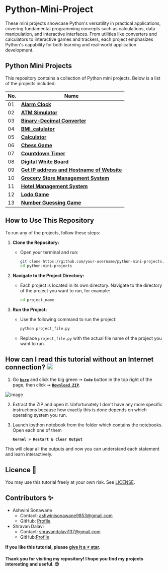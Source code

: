 
# Python-Mini-Project

These mini projects showcase Python's versatility in practical applications, covering fundamental programming concepts such as calculations, data manipulation, and interactive interfaces. From utilities like converters and calculators to interactive games and trackers, each project emphasizes Python's capability for both learning and real-world application development.


## Python Mini Projects

This repository contains a collection of Python mini projects. Below is a list of the projects included:


| **No.** | **Name** | 
| ------- | -------- | 
|	01	| **[Alarm Clock](https://github.com/SonawaneAshwini/Simple-Python-Mini-Projects/tree/main/Alarm%20Clock)** |
|  02 | **[ATM Simulator](https://github.com/SonawaneAshwini/Simple-Python-Mini-Projects/tree/main/ATM%20Simulator)** |
|  03 | **[Binary-Decimal Converter](https://github.com/SonawaneAshwini/Simple-Python-Mini-Projects/tree/main/Binary-Decimal%20Converter)** |
|  04 | **[BMI_calulator](https://github.com/SonawaneAshwini/Simple-Python-Mini-Projects/tree/main/BMI_calulator)** |
|  05 | **[Calculator](https://github.com/SonawaneAshwini/Simple-Python-Mini-Projects/tree/main/Calculator)** |
|  06 | **[Chess Game](https://github.com/SonawaneAshwini/Simple-Python-Mini-Projects/tree/main/Chess%20Game)** |
|  07 | **[Countdown Timer](https://github.com/SonawaneAshwini/Simple-Python-Mini-Projects/tree/main/Countdown%20timer)** |
|  08 | **[Digital White Board](https://github.com/SonawaneAshwini/Simple-Python-Mini-Projects/tree/main/Digital%20White%20Board)** |
|  09 | **[Get IP address and Hostname of Website](https://github.com/SonawaneAshwini/Simple-Python-Mini-Projects/tree/main/Get%20IP%20address%20and%20Hostname%20of%20Website)** |
|  10 | **[Grocery Store Management System](https://github.com/SonawaneAshwini/Simple-Python-Mini-Projects/tree/main/Grocery%20Store%20Management%20System)** |
|  11 | **[Hotel Management System](https://github.com/SonawaneAshwini/Simple-Python-Mini-Projects/tree/main/Hotel%20Management%20System)** |
|  12 | **[Lodo Game](https://github.com/SonawaneAshwini/Simple-Python-Mini-Projects/tree/main/Ludo%20Game)** |
|  13 | **[Number Guessing Game](https://github.com/SonawaneAshwini/Simple-Python-Mini-Projects/tree/main/Number%20Guessing%20Game)** |





## How to Use This Repository

To run any of the projects, follow these steps:

1. **Clone the Repository:**
   - Open your terminal and run:
     ```sh
     git clone https://github.com/your-username/python-mini-projects.git
     cd python-mini-projects
     ```

2. **Navigate to the Project Directory:**
   - Each project is located in its own directory. Navigate to the directory of the project you want to run, for example:
     ```sh
     cd project_name

     ```

3. **Run the Project:**
   - Use the following command to run the project:
     ```sh
     python project_file.py
     ```
   - Replace `project_file.py` with the actual file name of the project you want to run.





## How can I read this tutorial without an Internet connection? <img alt="GIF" src="https://github.com/TheDudeThatCode/TheDudeThatCode/blob/master/Assets/hmm.gif" width="20" />

1. Go [**`here`**](https://github.com/SonawaneAshwini/Simple-Python-Mini-Projects) and click the big green ➞  **`Code`** button in the top right of the page, then click ➞ [**`Download ZIP`**](https://github.com/SonawaneAshwini/Simple-Python-Mini-Projects/archive/refs/heads/main.zip).

  ![image](https://github.com/SonawaneAshwini/Simple-Python-Mini-Projects/assets/172588428/9d3dfb79-474e-4a0a-af5b-1e3ff3a784ef)



2. Extract the ZIP and open it. Unfortunately I don't have any more specific instructions because how exactly this is done depends on which operating system you run.
    
3. Launch ipython notebook from the folder which contains the notebooks. Open each one of them
  
    **`Kernel > Restart & Clear Output`**
    
This will clear all the outputs and now you can understand each statement and learn interactively.



## Licence 📜

You may use this tutorial freely at your own risk. See [LICENSE](https://github.com/SonawaneAshwini/Simple-Python-Mini-Projects/blob/main/LICENSE).




## Contributors ✨


- Ashwini Sonawane
  - Contact: ashwinisonawane9853@gmail.com
  - GitHub: [Profile](https://github.com/SonawaneAshwini)
- Shravan Dalavi
  - Contact: shravandalavi137@gmail.com
  - GitHub:[Profile]( https://github.com/ShravanDalavi)





**If you like this tutorial, please [give it a ⭐ star](https://github.com/SonawaneAshwini/Simple-Python-Mini-Projects).**

**Thank you for visiting my repository! I hope you find my projects interesting and useful. 😊**



